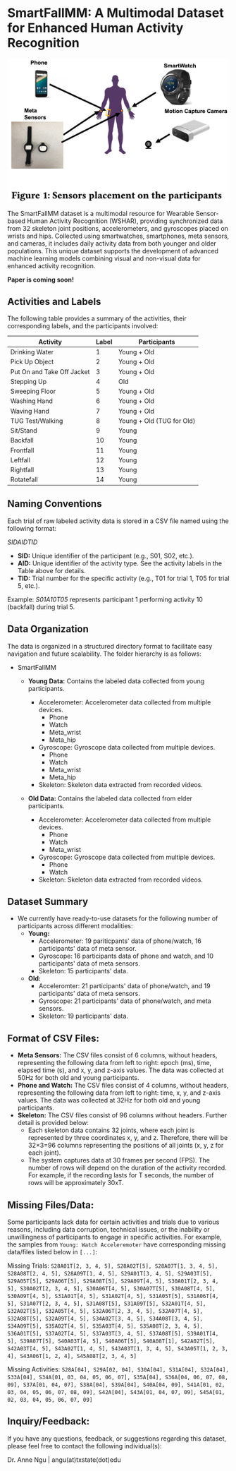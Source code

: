 # SmartFallMM: A Multimodal Dataset for Enhanced Human Activity Recognition

<p align="center">
  <img src="images/sensor_postions.png" alt="Sensors and their placement" width="500"/>
</p>

The SmartFallMM dataset is a multimodal resource for Wearable Sensor-based Human Activity Recognition (WSHAR), providing synchronized data from 32 skeleton joint positions, accelerometers, and gyroscopes placed on wrists and hips. Collected using smartwatches, smartphones, meta sensors, and cameras, it includes daily activity data from both younger and older populations. This unique dataset supports the development of advanced machine learning models combining visual and non-visual data for enhanced activity recognition. 

<b>Paper is coming soon!</b>

## Activities and Labels

The following table provides a summary of the activities, their corresponding labels, and the participants involved:

| **Activity**                   | **Label** | **Participants**   |
|--------------------------------|-----------|--------------------|
| Drinking Water                | 1         | Young + Old        |
| Pick Up Object                | 2         | Young + Old        |
| Put On and Take Off Jacket    | 3         | Young + Old        |
| Stepping Up                   | 4         | Old                |
| Sweeping Floor                | 5         | Young + Old        |
| Washing Hand                  | 6         | Young + Old        |
| Waving Hand                   | 7         | Young + Old        |
| TUG Test/Walking              | 8         | Young + Old (TUG for Old) |
| Sit/Stand                     | 9         | Young              |
| Backfall                      | 10        | Young              |
| Frontfall                     | 11        | Young              |
| Leftfall                      | 12        | Young              |
| Rightfall                     | 13        | Young              |
| Rotatefall                    | 14        | Young              |

## Naming Conventions

Each trial of raw labeled activity data is stored in a CSV file named using the following format:

_SIDAIDTID_

- **SID:** Unique identifier of the participant (e.g., S01, S02, etc.).
- **AID:** Unique identifier of the activity type. See the activity labels in the Table above for details.
- **TID:** Trial number for the specific activity (e.g., T01 for trial 1, T05 for trial 5, etc.).

Example: _S01A10T05_ represents participant 1 performing activity 10 (backfall) during trial 5.

## Data Organization

The data is organized in a structured directory format to facilitate easy navigation and future scalability. The folder hierarchy is as follows:

- SmartFallMM
  - **Young Data:** Contains the labeled data collected from young participants.
    - Accelerometer: Accelerometer data collected from multiple devices.
      - Phone
      - Watch
      - Meta_wrist
      - Meta_hip
    - Gyroscope: Gyroscope data collected from multiple devices.
      - Phone
      - Watch
      - Meta_wrist
      - Meta_hip
    - Skeleton: Skeleton data extracted from recorded videos.

  - **Old Data:** Contains the labeled data collected from elder participants.
    - Accelerometer: Accelerometer data collected from multiple devices.
      - Phone
      - Watch
      - Meta_wrist
    - Gyroscope: Gyroscope data collected from multiple devices.
      - Phone
      - Watch
    - Skeleton: Skeleton data extracted from recorded videos.

## Dataset Summary

- We currently have ready-to-use datasets for the following number of participants across different modalities:
  - **Young:**
    - Accelerometer: 19 pariticpants' data of phone/watch, 16 participants' data of meta sensor.
    - Gyroscope: 16 participants data of phone and watch, and 10 participants' data of meta sensors.
    - Skeleton: 15 participants' data.
  - **Old:**
    - Acceleromter: 21 participants' data of phone/watch, and 19 participants' data of meta sensors.
    - Gyroscope: 21 participants' data of phone/watch, and meta sensors.
    - Skeleton: 19 participants' data.

## Format of CSV Files:

- **Meta Sensors:** The CSV files consist of 6 columns, without headers, representing the following data from left to right: epoch (ms), time, elapsed time (s), and x, y, and z-axis values. The data was collected at 50Hz for both old and young participants.
- **Phone and Watch:** The CSV files consist of 4 columns, without headers, representing the following data from left to right: time, x, y, and z-axis values. The data was collected at 32Hz for both old and young participants.
- **Skeleton:** The CSV files consist of 96 columns without headers. Further detail is provided below:
   - Each skeleton data contains 32 joints, where each joint is represented by three coordinates x, y, and z. Therefore, there will be 32×3=96 columns representing the positions of all joints (x, y, z for each joint).
   - The system captures data at 30 frames per second (FPS). The number of rows will depend on the duration of the activity recorded. For example, if the recording lasts for T seconds, the number of rows will be approximately 30xT.
 
## Missing Files/Data:

Some participants lack data for certain activities and trials due to various reasons, including data corruption, technical issues, or the inability or unwillingness of participants to engage in specific activities. For example, the samples from ```Young: Watch Acceleremoter``` have corresponding missing data/files listed below in ```[...]```:

Missing Trials:
```S28A01T[2, 3, 4, 5], S28A02T[5], S28A07T[1, 3, 4, 5], S28A08T[2, 4, 5], S28A09T[1, 4, 5], S29A01T[3, 4, 5], S29A03T[5], S29A05T[5], S29A06T[5], S29A08T[5], S29A09T[4, 5], S30A01T[2, 3, 4, 5], S30A02T[2, 3, 4, 5], S30A06T[4, 5], S30A07T[5], S30A08T[4, 5], S30A09T[4, 5], S31A01T[4, 5], S31A02T[4, 5], S31A05T[5], S31A06T[4, 5], S31A07T[2, 3, 4, 5], S31A08T[5], S31A09T[5], S32A01T[4, 5], S32A02T[5], S32A05T[4, 5], S32A06T[2, 3, 4, 5], S32A07T[4, 5], S32A08T[5], S32A09T[4, 5], S34A02T[3, 4, 5], S34A08T[3, 4, 5], S34A09T[5], S35A02T[4, 5], S35A03T[4, 5], S35A08T[2, 3, 4, 5], S36A01T[5], S37A02T[4, 5], S37A03T[3, 4, 5], S37A08T[5], S39A01T[4, 5], S39A07T[5], S40A03T[4, 5], S40A06T[5], S40A08T[1], S42A02T[5], S42A03T[4, 5], S43A02T[1, 4, 5], S43A03T[1, 3, 4, 5], S43A05T[1, 2, 3, 4], S43A06T[1, 2, 4], S45A08T[2, 3, 4, 5]```

Missing Activities:
```S28A[04], S29A[02, 04], S30A[04], S31A[04], S32A[04], S33A[04], S34A[01, 03, 04, 05, 06, 07], S35A[04], S36A[04, 06, 07, 08, 09], S37A[01, 04, 07], S38A[04], S39A[04], S40A[04, 09], S41A[01, 02, 03, 04, 05, 06, 07, 08, 09], S42A[04], S43A[01, 04, 07, 09], S45A[01, 02, 03, 04, 05, 06, 07, 09]```

## Inquiry/Feedback:

If you have any questions, feedback, or suggestions regarding this dataset, please feel free to contact the following individual(s):

Dr. Anne Ngu | angu(at)txstate(dot)edu
